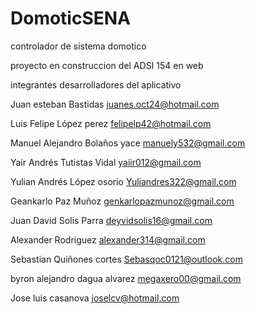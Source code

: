 # DomoticSENA

controlador de sistema domotico

proyecto en construccion del ADSI 154 en web 

integrantes desarrolladores del aplicativo 

Juan esteban  Bastidas	        juanes.oct24@hotmail.com

Luis Felipe 	López perez	      felipelp42@hotmail.com

Manuel Alejandro 	Bolaños yace	manuely532@gmail.com

Yair Andrés 	Tutistas Vidal	  yaiir012@gmail.com

Yulian Andrés López osorio	    Yuliandres322@gmail.com

Geankarlo 	  Paz Muñoz	        genkarlopazmunoz@gmail.com

Juan David 	  Solis Parra	      deyvidsolis16@gmail.com

Alexander	    Rodriguez 	      alexander314@gmail.com

Sebastian	    Quiñones cortes   Sebasqoc0121@outlook.com

byron alejandro	dagua alvarez   megaxero00@gmail.com

Jose luis 	  casanova          joselcv@hotmail.com

